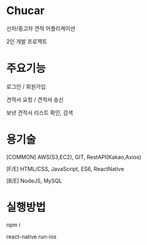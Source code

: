# Chucar
  신차/중고차 견적 어플리케이션
  
  2인 개발 프로젝트

# 주요기능

  로그인 / 회원가입
  
  견적서 요청 / 견적서 송신
  
  보낸 견적서 리스트 확인, 검색

# 용기술

[COMMON]
  AWS(S3,EC2), 
  GIT, 
  RestAPI(Kakao,Axios)

[F/E]
  HTML/CSS,
  JavaScript,
  ES6,
  ReactNative

[B/E]
  NodeJS,
  MySQL

# 실행방법

  npm i
  
  react-native run-ios
